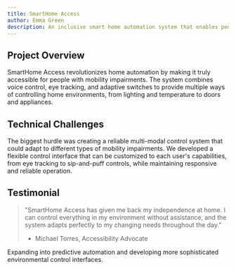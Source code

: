 ```yaml
---
title: SmartHome Access
author: Emma Green
description: An inclusive smart home automation system that enables people with mobility impairments to control their entire home environment independently
---
```


## Project Overview

SmartHome Access revolutionizes home automation by making it truly accessible for people with mobility impairments. The system combines voice control, eye tracking, and adaptive switches to provide multiple ways of controlling home environments, from lighting and temperature to doors and appliances.

## Technical Challenges

The biggest hurdle was creating a reliable multi-modal control system that could adapt to different types of mobility impairments. We developed a flexible control interface that can be customized to each user's capabilities, from eye tracking to sip-and-puff controls, while maintaining responsive and reliable operation.

## Testimonial

> "SmartHome Access has given me back my independence at home. I can control everything in my environment without assistance, and the system adapts perfectly to my changing needs throughout the day."
>
> - Michael Torres, Accessibility Advocate

Expanding into predictive automation and developing more sophisticated environmental control interfaces.
